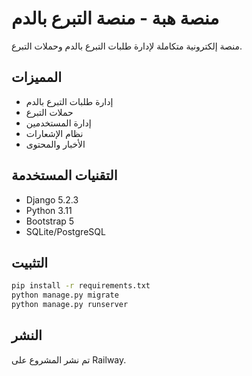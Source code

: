 # منصة هبة - منصة التبرع بالدم

منصة إلكترونية متكاملة لإدارة طلبات التبرع بالدم وحملات التبرع.

## المميزات

- إدارة طلبات التبرع بالدم
- حملات التبرع
- إدارة المستخدمين
- نظام الإشعارات
- الأخبار والمحتوى

## التقنيات المستخدمة

- Django 5.2.3
- Python 3.11
- Bootstrap 5
- SQLite/PostgreSQL

## التثبيت

```bash
pip install -r requirements.txt
python manage.py migrate
python manage.py runserver
```

## النشر

تم نشر المشروع على Railway. 
